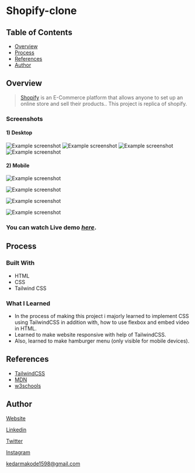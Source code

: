 # Shopify-clone

## Table of Contents
* [Overview](#overview)
* [Process](#process)
* [References](#references)
* [Author](#author)

## Overview
> [Shopify](https://www.shopify.com/in) is an E-Commerce platform that allows anyone to set up an online store and sell their products.. This project is replica of shopify.

### Screenshots
#### 1) Desktop
![Example screenshot](./images/desktop-1.png)
![Example screenshot](./images/desktop-2.png)
![Example screenshot](./images/desktop-3.png)
![Example screenshot](./images/desktop-4.png)


#### 2) Mobile  
![Example screenshot](./images/mobile-1.png) 

![Example screenshot](./images/mobile-2.png) 

![Example screenshot](./images/mobile-3.png) 

![Example screenshot](./images/mobile-4.png) 


### You can watch Live demo [_here_](https://shopify-clone-azure.vercel.app/).

## Process

### Built With
- HTML
- CSS
- Tailwind CSS

### What I Learned
- In the process of making this project i majorly learned to implement CSS using TailwindCSS in addition with, how to use flexbox and embed video in HTML. 
- Learned to make website responsive with help of TailwindCSS. 
- Also, learned to make hamburger menu (only visible for mobile devices).

## References
- [TailwindCSS](https://tailwindcss.com/)
- [MDN](https://developer.mozilla.org/en-US/)
- [w3schools](https://www.w3schools.com/)

## Author

[Website](https://kedarmakode.com/)

[Linkedin](https://www.linkedin.com/in/kedar-makode-9833321ab)

[Twitter](https://twitter.com/Kedar__98)

[Instagram]()

kedarmakode1598@gmail.com



